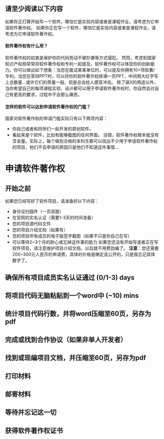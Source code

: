 ## 请至少阅读以下内容
如果你正打算开始写一个软件，哪怕它是实验内容或者是课程作业，请考虑为它申请软件著作权。
如果你正在写一个软件，哪怕它是实验内容或者是课程作业，请考虑为它申请软件著作权。
#### 软件著作权有什么用？
软件著作权的初衷是保护你的代码劳动不被抄袭等方式侵犯。
然而，考虑到国家知识产权局常常将软件著作权和专利一起提及，软件著作权可以体现你的创新能力。你可以做出如下想象：当您在面试某某单位时，可以提及你拥有10+项软著/专利。当您在答辩PPT时，可以将你的软件著作权排满一页PPT，中间用大红字写上总数量...或许它们的质量一般，但是总会给人感官冲击。
除了装X的用途以外，当你希望自己的每项课程实验、设计都可以用于申请软件著作权时，你自然会对自己有更高的要求，过程中不会那么痛苦。
#### 怎样的软件可以达到申请软件著作权的门槛？
国家对软件著作权的申请门槛实际只有以下两项内容：
- 你自己或者和同伴们一起开发的原创软件。
- 看起来是个软件，比如有能够截图的任何界面。
没错，软件著作权根本就没有含金量。实际上，每个做到合格的本科生都可以找出不少用于申请软件著作权的项目，他们不去申请的原因只是他们不知道这件事情...
# 申请软件著作权
## 开始之前
如果您已经写好了软件项目，请准备好以下内容：
- 身份证扫描件（一页双面）
- 在官网的实名认证（需要1-3天的时间准备）
- 您的项目源代码文件
- 您的项目介绍文档（如果有）
- 您的项目所有成员的电子版签字截图（如果不只是你自己在写）
- 可以等待2~3个月的耐心或忘掉这件事的能力
如果您还没有开始写或者正在写软件项目，请注意维护项目介绍文档，以后就不用费劲编了。
**注意**：您还需要200~300元人民币的申请费，具体的价格是确定且公开的，只是我忘记具体数字了。
## 确保所有项目成员实名认证通过 (0/1-3) days
## 将项目代码无脑粘贴到一个word中 (~10) mins
## 统计项目代码行数，并将word压缩至60页，另存为pdf
## 完成或找到合作协议（如果非单人开发者）
## 找到或现编项目文档，并压缩至60页，另存为pdf
## 打印材料
## 邮寄材料
## 等待并忘记这一切
## 获得软件著作权证书